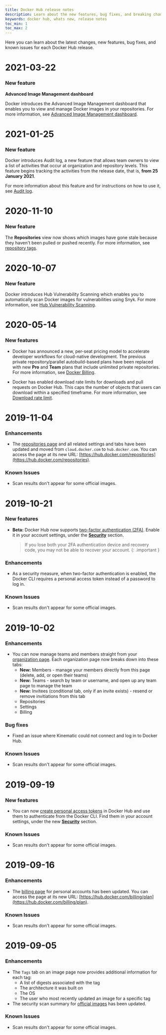 ```yaml
---
title: Docker Hub release notes
description: Learn about the new features, bug fixes, and breaking changes for Docker Hub
keywords: docker hub, whats new, release notes
toc_min: 1
toc_max: 2
---
```


Here you can learn about the latest changes, new features, bug fixes, and
known issues for each Docker Hub release.

# 2021-03-22

### New feature

**Advanced Image Management dashboard**

Docker introduces the Advanced Image Management dashboard that enables you to view and manage Docker images in your repositories. For more information, see [Advanced Image Management dashboard](/image-management.md).

# 2021-01-25

### New feature

Docker introduces Audit log, a new feature that allows team owners to view a list of activities that occur at organization and repository levels. This feature begins tracking the activities from the release date, that is, **from 25 January 2021**.

For more information about this feature and for instructions on how to use it, see [Audit log](audit-log.md).

# 2020-11-10

### New feature

The **Repositories** view now shows which images have gone stale because they haven't been 
pulled or pushed recently. For more information, see [repository tags](repos.md/#viewing-repository-tags).

# 2020-10-07

### New feature

Docker introduces Hub Vulnerability Scanning which enables you to automatically scan Docker images for vulnerabilities using Snyk. For more information, see [Hub Vulnerability Scanning](vulnerability-scanning.md).

# 2020-05-14

### New features

* Docker has announced a new, per-seat pricing model to accelerate developer workflows for cloud-native development. The previous private repository/parallel autobuild-based plans have been replaced with new **Pro** and **Team** plans that include unlimited private repositories. For more information, see [Docker Billing](../docker-hub/billing/index.md).

* Docker has enabled download rate limits for downloads and pull requests on Docker Hub. This caps the number of objects that users can download within a specified timeframe. For more information, see [Download rate limit](download-rate-limit.md).

# 2019-11-04

### Enhancements

* The [repositories page](https://docs.docker.com/docker-hub/repos/) and all
related settings and tabs have been updated and moved from `cloud.docker.com`
to `hub.docker.com`. You can access the page at its new URL: [https://hub.docker.com/repositories](https://hub.docker.com/repositories). 

### Known Issues

* Scan results don't appear for some official images.

# 2019-10-21

### New features
* **Beta:** Docker Hub now supports [two-factor authentication (2FA)](/docker-hub/2fa). Enable it in your account settings, under the **[Security](https://hub.docker.com/settings/security)** section.

    > If you lose both your 2FA authentication device and recovery code, you may
    > not be able to recover your account.
    {: .important }

### Enhancements
* As a security measure, when two-factor authentication is enabled, the Docker CLI requires a personal access token instead of a password to log in.

### Known Issues

* Scan results don't appear for some official images.


# 2019-10-02

### Enhancements
* You can now manage teams and members straight from your [organization page](https://hub.docker.com/orgs).
Each organization page now breaks down into these tabs:
  * **New:** Members - manage your members directly from this page (delete,
  add, or open their teams)
  * **New:** Teams - search by team or username, and open up any team page to
  manage the team
  * **New:** Invitees (conditional tab, only if an invite exists) - resend or
  remove invitiations from this tab
  * Repositories
  * Settings
  * Billing

### Bug fixes

* Fixed an issue where Kinematic could not connect and log in to Docker Hub.

### Known Issues

* Scan results don't appear for some official images.


# 2019-09-19

### New features

* You can now [create personal access tokens](access-tokens.md) in Docker Hub and use them to authenticate from the Docker CLI. Find them in your account settings, under the new **[Security](https://hub.docker.com/settings/security)** section.

### Known Issues

* Scan results don't appear for some official images.


# 2019-09-16

### Enhancements

* The [billing page](https://docs.docker.com/docker-hub/upgrade/) for personal accounts has been updated. You can access the page at its new URL: [https://hub.docker.com/billing/plan](https://hub.docker.com/billing/plan).

### Known Issues

* Scan results don't appear for some official images.


# 2019-09-05

### Enhancements

* The `Tags` tab on an image page now provides additional information for each tag:
  * A list of digests associated with the tag
  * The architecture it was built on
  * The OS
  * The user who most recently updated an image for a specific tag
* The security scan summary for [official images](https://docs.docker.com/docker-hub/official_images/)
has been updated.

### Known Issues

* Scan results don't appear for some official images.
